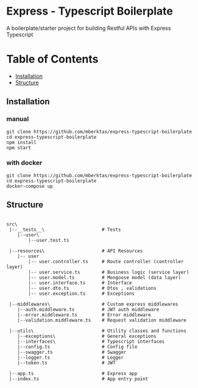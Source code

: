 # Express - Typescript Boilerplate

A boilerplate/starter project for building Restful APIs with Express Typescript

# Table of Contents

- [Installation](#installation)
- [Structure](#structure)

## Installation

### manual

```
git clone https://github.com/mberktas/express-typescript-boilerplate
cd express-typescript-boilerplate
npm install
npm start
```

### with docker

```
git clone https://github.com/mberktas/express-typescript-boilerplate
cd express-typescript-boilerplate
docker-compose up
```

## Structure

```

src\
 |--__tests__\                     # Tests
    |--user\
        |--user.test.ts

 |--resources\                     # API Resources
    |-- user
        |-- user.controller.ts     # Route controller (controller layer)
        |-- user.service.ts        # Business logic (service layer)
        |-- user.model.ts          # Mongoose model (data layer)
        |-- user.interface.ts      # Interface
        |-- user.dto.ts            # Dtos , validations
        |-- user.exception.ts      # Exceptions

 |--middlewares\                   # Custom express middlewares
    |--auth.middleware.ts          # JWT auth middleware
    |--error.middleware.ts         # Error middleware
    |--validation.middleware.ts    # Request validation middleware

 |--utils\                         # Utility classes and functions
    |--exceptions\                 # General exceptions
    |--interfaces\                 # Typescript interfaces
    |--config.ts                   # Config file
    |--swagger.ts                  # Swagger
    |--logger.ts                   # Logger
    |--token.ts                    # JWT

 |--app.ts                         # Express app
 |--index.ts                       # App entry point

```
